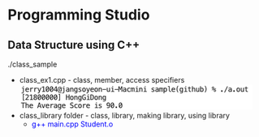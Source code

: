 # Programming Studio
## Data Structure using C++

./class_sample 
- class_ex1.cpp - class, member, access specifiers <br><img src='https://github.com/jerry10004/PS_DS_CPP/blob/main/result/class_ex1.png?raw=true' height='50'>
- class_library folder - class, library, making library, using library
  - <span style="color:blue">g++ main.cpp Student.o</span>
